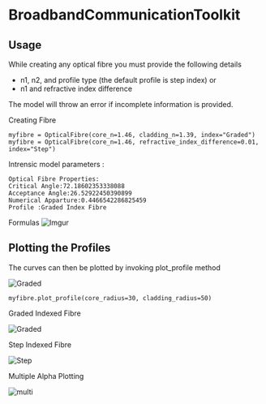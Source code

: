 # BroadbandCommunicationToolkit 

## Usage 
While creating any optical fibre you must provide the following details 
- n1, n2, and profile type (the default profile is step index)
or 
- n1 and refractive index difference

The model will throw an error if incomplete information is provided. 

Creating Fibre
```
myfibre = OpticalFibre(core_n=1.46, cladding_n=1.39, index="Graded")
myfibre = OpticalFibre(core_n=1.46, refractive_index_difference=0.01, index="Step")
```


Intrensic model parameters :

```
Optical Fibre Properties:
Critical Angle:72.18602353338088
Acceptance Angle:26.52922450390899
Numerical Apparture:0.4466542286825459
Profile :Graded Index Fibre
```

Formulas
![Imgur](https://i.ibb.co/34Hym0K/Screenshot-2020-03-02-at-1-24-54-AM.png)

## Plotting the Profiles

The curves can then be plotted by invoking plot_profile method

![Graded](https://www.its.bldrdoc.gov/fs-1037/equats/37c_30.gif)

`myfibre.plot_profile(core_radius=30, cladding_radius=50)`

Graded Indexed Fibre

![Graded](https://i.ibb.co/q7CygnF/Screenshot-2020-03-02-at-1-32-51-AM.png)

Step Indexed Fibre

![Step](https://i.ibb.co/zr3H66j/Screenshot-2020-03-02-at-1-32-36-AM.png)


Multiple Alpha Plotting

![multi](https://i.ibb.co/h2JMgf4/Screenshot-2020-03-02-at-11-44-36-AM.png)
